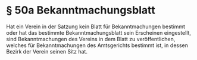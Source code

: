 # § 50a Bekanntmachungsblatt
Hat ein Verein in der Satzung kein Blatt für Bekanntmachungen bestimmt oder hat das bestimmte Bekanntmachungsblatt sein Erscheinen eingestellt, sind Bekanntmachungen des Vereins in dem Blatt zu veröffentlichen, welches für Bekanntmachungen des Amtsgerichts bestimmt ist, in dessen Bezirk der Verein seinen Sitz hat.